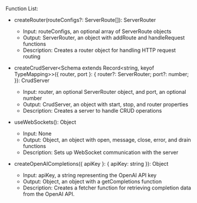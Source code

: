Function List:

- createRouter(routeConfigs?: ServerRoute[]): ServerRouter
  - Input: routeConfigs, an optional array of ServerRoute objects
  - Output: ServerRouter, an object with addRoute and handleRequest functions
  - Description: Creates a router object for handling HTTP request routing

- createCrudServer<Schema extends Record<string, keyof TypeMapping>>({ router, port }: { router?: ServerRouter; port?: number; }): CrudServer<Schema> 
  - Input: router, an optional ServerRouter object, and port, an optional number
  - Output: CrudServer, an object with start, stop, and router properties
  - Description: Creates a server to handle CRUD operations

- useWebSockets(): Object
  - Input: None
  - Output: Object, an object with open, message, close, error, and drain functions
  - Description: Sets up WebSocket communication with the server

- createOpenAICompletions({ apiKey }: { apiKey: string }): Object
  - Input: apiKey, a string representing the OpenAI API key
  - Output: Object, an object with a getCompletions function
  - Description: Creates a fetcher function for retrieving completion data from the OpenAI API.